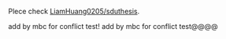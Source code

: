 Plece check [LiamHuang0205/sduthesis][current].

[current]: https://github.com/LiamHuang0205/sduthesis
add by mbc for conflict test!
add by mbc for conflict test@@@@
